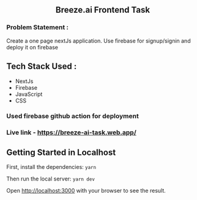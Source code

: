 <h2 align="center">Breeze.ai Frontend Task</h2>

### Problem Statement :
Create a one page nextJs application. Use firebase for signup/signin and deploy it on firebase

## Tech Stack Used :
- NextJs
- Firebase
- JavaScript
- CSS

### Used firebase github action for deployment

### Live link - https://breeze-ai-task.web.app/

## Getting Started in Localhost

First, install the dependencies:
```yarn```

Then run the local server:
```yarn dev```

Open [http://localhost:3000](http://localhost:3000) with your browser to see the result.

